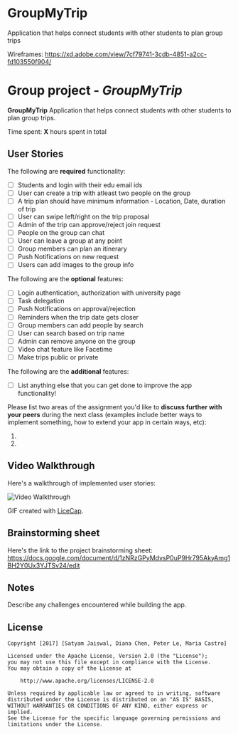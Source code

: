 # GroupMyTrip
Application that helps connect students with other students to plan group trips

Wireframes: https://xd.adobe.com/view/7cf79741-3cdb-4851-a2cc-fd103550f904/

# Group project - *GroupMyTrip*

**GroupMyTrip** Application that helps connect students with other students to plan group trips.

Time spent: **X** hours spent in total

## User Stories

The following are **required** functionality:

- [ ] Students and login with their edu email ids
- [ ] User can create a trip with atleast two people on the group
- [ ] A trip plan should have minimum information - Location, Date, duration of trip
- [ ] User can swipe left/right on the trip proposal
- [ ] Admin of the trip can approve/reject join request
- [ ] People on the group can chat
- [ ] User can leave a group at any point
- [ ] Group members can plan an itinerary
- [ ] Push Notifications on new request
- [ ] Users can add images to the group info
 
The following are the **optional** features:

- [ ] Login authentication, authorization with university page
- [ ] Task delegation
- [ ] Push Notifications on approval/rejection
- [ ] Reminders when the trip date gets closer
- [ ] Group members can add people by search
- [ ] User can search based on trip name
- [ ] Admin can remove anyone on the group
- [ ] Video chat feature like Facetime
- [ ] Make trips public or private

The following are the **additional** features:

- [ ] List anything else that you can get done to improve the app functionality!

Please list two areas of the assignment you'd like to **discuss further with your peers** during the next class (examples include better ways to implement something, how to extend your app in certain ways, etc):

1. 
2. 

## Video Walkthrough 

Here's a walkthrough of implemented user stories:

<img src='' title='Video Walkthrough' width='' alt='Video Walkthrough' />

GIF created with [LiceCap](http://www.cockos.com/licecap/).

## Brainstorming sheet 
Here's the link to the project brainstorming sheet:
https://docs.google.com/document/d/1zNRzGPyMdvsP0uP9Hr795AkyAmg1BH2Y0Ux3YJTSv24/edit

## Notes

Describe any challenges encountered while building the app.

## License

    Copyright [2017] [Satyam Jaiswal, Diana Chen, Peter Le, Maria Castro]

    Licensed under the Apache License, Version 2.0 (the "License");
    you may not use this file except in compliance with the License.
    You may obtain a copy of the License at

        http://www.apache.org/licenses/LICENSE-2.0

    Unless required by applicable law or agreed to in writing, software
    distributed under the License is distributed on an "AS IS" BASIS,
    WITHOUT WARRANTIES OR CONDITIONS OF ANY KIND, either express or implied.
    See the License for the specific language governing permissions and
    limitations under the License.
